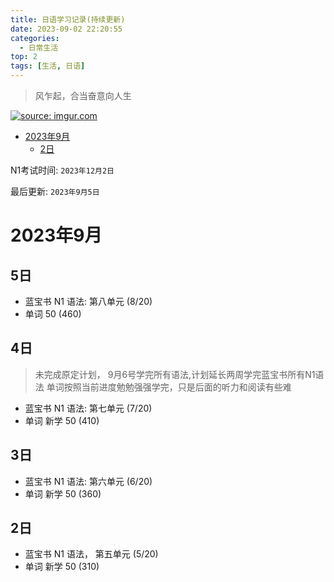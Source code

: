 ```yaml
---
title: 日语学习记录(持续更新)
date: 2023-09-02 22:20:55
categories:
  - 日常生活
top: 2
tags: [生活, 日语]
---
```


>风乍起，合当奋意向人生

<a href="https://imgur.com/tANbyQ2"><img src="https://i.imgur.com/tANbyQ2.gif" title="source: imgur.com" /></a>

<!-- TOC -->
* [2023年9月](#2023年9月-)
  * [2日](#2日)
  <!-- TOC -->

N1考试时间: `2023年12月2日` 

最后更新: `2023年9月5日`

# 2023年9月  

## 5日

+ 蓝宝书 N1 语法: 第八单元 (8/20)
+ 单词 50 (460)

## 4日
> 未完成原定计划， 9月6号学完所有语法,计划延长两周学完蓝宝书所有N1语法
> 单词按照当前进度勉勉强强学完，只是后面的听力和阅读有些难
- 蓝宝书 N1 语法:  第七单元 (7/20)
- 单词 新学 50 (410) 
## 3日
- 蓝宝书 N1 语法: 第六单元 (6/20)
- 单词 新学 50 (360)
## 2日
- 蓝宝书 N1 语法， 第五单元 (5/20)
- 单词 新学 50 (310)